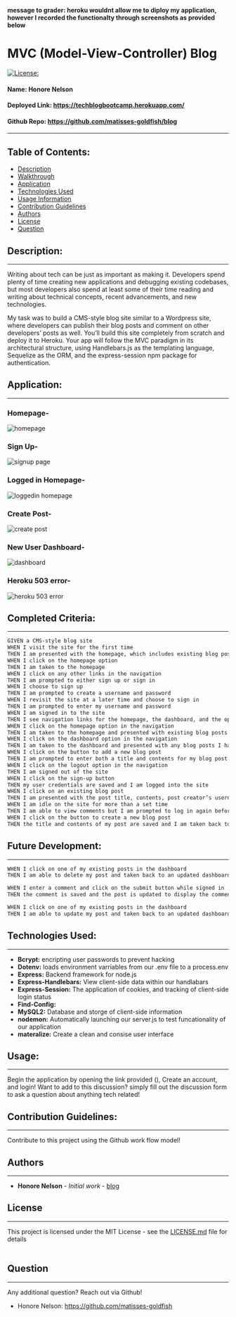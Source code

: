 
**message to grader: heroku wouldnt allow me to diploy my application, however I recorded the functionalty through screenshots as provided below**
# MVC (Model-View-Controller) Blog
[![License: ](https://img.shields.io/badge/license-MIT-brightgreen)](https://opensource.org/licenses/)
#### **Name:** Honore Nelson 
#### **Deployed Link:** https://techblogbootcamp.herokuapp.com/
#### **Github Repo:** https://github.com/matisses-goldfish/blog
---
    
##  Table of Contents:
* [Description](#description)
* [Walkthrough](#walkthrough)
* [Application](#application)
* [Technologies Used](#technologies-used)
* [Usage Information](#usage)
* [Contribution Guidelines](#contribution-guidelines)
* [Authors](#authors)
* [License](#license)
* [Question](#questions)


## Description:
---
Writing about tech can be just as important as making it. Developers spend plenty of time creating new applications and debugging existing codebases, but most developers also spend at least some of their time reading and writing about technical concepts, recent advancements, and new technologies.

My task was to build a CMS-style blog site similar to a Wordpress site, where developers can publish their blog posts and comment on other developers’ posts as well. You’ll build this site completely from scratch and deploy it to Heroku. Your app will follow the MVC paradigm in its architectural structure, using Handlebars.js as the templating language, Sequelize as the ORM, and the express-session npm package for authentication.


## Application:
---
### Homepage-
![homepage](assets/ss4.png)

### Sign Up-
![signup page](assets/ss5.png)

### Logged in Homepage-
![loggedin homepage](assets/ss1.png)

### Create Post-
![create post](assets/ss2.png)

### New User Dashboard-
![dashboard](assets/ss-dashboard.png)

### Heroku 503 error-
![heroku 503 error](assets/ss-heroku.png)


    
## Completed Criteria:
---
```md
GIVEN a CMS-style blog site
WHEN I visit the site for the first time
THEN I am presented with the homepage, which includes existing blog posts if any have been posted; navigation links for the homepage and the dashboard; and the option to log in
WHEN I click on the homepage option
THEN I am taken to the homepage
WHEN I click on any other links in the navigation
THEN I am prompted to either sign up or sign in
WHEN I choose to sign up
THEN I am prompted to create a username and password
WHEN I revisit the site at a later time and choose to sign in
THEN I am prompted to enter my username and password
WHEN I am signed in to the site
THEN I see navigation links for the homepage, the dashboard, and the option to log out
WHEN I click on the homepage option in the navigation
THEN I am taken to the homepage and presented with existing blog posts that include the post title and the date created
WHEN I click on the dashboard option in the navigation
THEN I am taken to the dashboard and presented with any blog posts I have already created and the option to add a new blog post
WHEN I click on the button to add a new blog post
THEN I am prompted to enter both a title and contents for my blog post
WHEN I click on the logout option in the navigation
THEN I am signed out of the site
WHEN I click on the sign-up button
THEN my user credentials are saved and I am logged into the site
WHEN I click on an existing blog post
THEN I am presented with the post title, contents, post creator’s username, and date created for that post and have the option to leave a comment
WHEN I am idle on the site for more than a set time
THEN I am able to view comments but I am prompted to log in again before I can add, update, or delete comments
WHEN I click on the button to create a new blog post
THEN the title and contents of my post are saved and I am taken back to an updated dashboard with my new blog post
```

## Future Development:
---
```md
WHEN I click on one of my existing posts in the dashboard
THEN I am able to delete my post and taken back to an updated dashboard

WHEN I enter a comment and click on the submit button while signed in
THEN the comment is saved and the post is updated to display the comment, the comment creator’s username, and the date created

WHEN I click on one of my existing posts in the dashboard
THEN I am able to update my post and taken back to an updated dashboard
```
## Technologies Used:
---
- **Bcrypt:** encripting user passwords to prevent hacking
- **Dotenv:** loads environment varriables from our .env file to a process.env
- **Express:** Backend framework for node.js
- **Express-Handlebars:** View client-side data within our handlabars
- **Express-Session:** The application of cookies, and tracking of client-side login status
- **Find-Config:** 
- **MySQL2:** Database and storge of client-side information
- **nodemon:** Automatically launching our server.js to test funcationality of our application
- **materalize:** Create a clean and consise user interface

## Usage:
---
Begin the application by opening the link provided (), Create an account, and login! Want to add to this discussion? simply fill out the discussion form to ask a question about anything tech related!
     
    
## Contribution Guidelines:
---
Contribute to this project using the Github work flow model!

    
## Authors
---
* **Honore Nelson** - *Initial work* - [blog](https://github.com/matisses-goldfish/blog)
    
## License
---

This project is licensed under the MIT License - see the [LICENSE.md](LICENSE.md) file for details
<br></br>

## Question
---
Any additional question? Reach out via Github!
* Honore Nelson: https://github.com/matisses-goldfish